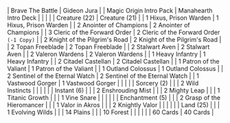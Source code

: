 | Brave The Battle | Gideon Jura |
| Magic Origin Intro Pack | Manahearth Intro Deck |
| | |
| Creature (22) | Creature (21) |
| 1 Hixus, Prison Warden | 1 Hixus, Prison Warden |
| 2 Anointer of Champions | 2 Anointer of Champions |
| 3 Cleric of the Forward Order | 2 Cleric of the Forward Order `(-1 Copy)` |
| 2 Knight of the Pilgrim's Road | 2 Knight of the Pilgrim's Road |
| 2 Topan Freeblade | 2 Topan Freeblade |
| 2 Stalwart Aven | 2 Stalwart Aven |
| 2 Valeron Wardens | 2 Valeron Wardens |
| 1 Heavy Infantry | 1 Heavy Infantry |
| 2 Citadel Castellan | 2 Citadel Castellan |
| 1 Patron of the Valiant | 1 Patron of the Valiant |
| 1 Outland Colossus | 1 Outland Colossus |
| 2 Sentinel of the Eternal Watch | 2 Sentinel of the Eternal Watch |
| 1 Vastwood Gorger | 1 Vastwood Gorger |
| | |
| Sorcery (2) | |
| 2 Wild Instincts | |
| | |
| Instant (6) | |
| 2 Enshrouding Mist | |
| 2 Mighty Leap | |
| 1 Titanic Growth | |
| 1 Vine Snare | |
| | |
| Enchantment (5) | |
| 2 Grasp of the Hieromancer | | 
| 1 Valor in Akros | |
| 2 Knightly Valor | |
| | |
| Land (25) | |
| 1 Evolving Wilds | | 
| 14 Plains | |
| 10 Forest | |
| | |
| 60 Cards | 40 Cards |
